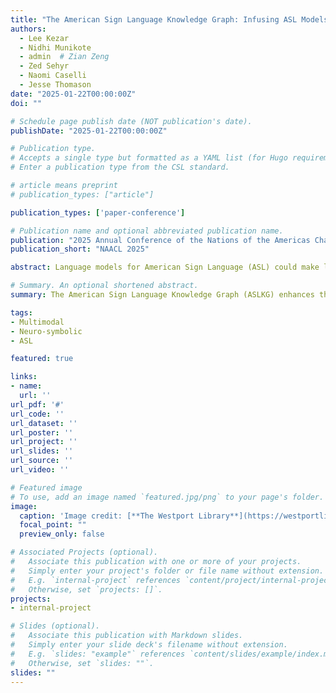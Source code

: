 ```yaml
---
title: "The American Sign Language Knowledge Graph: Infusing ASL Models with Linguistic Knowledge"
authors:
  - Lee Kezar
  - Nidhi Munikote
  - admin  # Zian Zeng
  - Zed Sehyr
  - Naomi Caselli
  - Jesse Thomason
date: "2025-01-22T00:00:00Z"
doi: ""

# Schedule page publish date (NOT publication's date).
publishDate: "2025-01-22T00:00:00Z"

# Publication type.
# Accepts a single type but formatted as a YAML list (for Hugo requirements).
# Enter a publication type from the CSL standard. 

# article means preprint
# publication_types: ["article"] 

publication_types: ['paper-conference']

# Publication name and optional abbreviated publication name.
publication: "2025 Annual Conference of the Nations of the Americas Chapter of the Association for Computational Linguistics"
publication_short: "NAACL 2025"

abstract: Language models for American Sign Language (ASL) could make language technologies substantially more accessible to those who sign. To train these models on tasks such as isolated sign recognition (ISR) and ASL-to-English translation, datasets provide video examples of ASL signs, facilitating deep learning methods. In order to improve the generalizability and explainability of these models, we introduce the American Sign Language Knowledge Graph (ASLKG), compiled from twelve sources of expert linguistic knowledge. We use the ASLKG to train neuro-symbolic models for 3 ASL understanding tasks, achieving 91% accuracy on ISR, 14% accuracy at predicting the semantic features of unseen signs, and 36% accuracy at classifying the topic of Youtube-ASL videos.

# Summary. An optional shortened abstract.
summary: The American Sign Language Knowledge Graph (ASLKG) enhances the generalizability and explainability of ASL models by incorporating expert linguistic knowledge. Using ASLKG, we achieve 91% accuracy in isolated sign recognition (ISR), 14% accuracy in predicting semantic features of unseen signs, and 36% accuracy in classifying Youtube-ASL video topics.

tags:
- Multimodal
- Neuro-symbolic
- ASL

featured: true

links:
- name: 
  url: ''
url_pdf: '#'
url_code: ''
url_dataset: ''
url_poster: ''
url_project: ''
url_slides: ''
url_source: ''
url_video: ''

# Featured image
# To use, add an image named `featured.jpg/png` to your page's folder. 
image:
  caption: 'Image credit: [**The Westport Library**](https://westportlibrary.org/wp-content/uploads/2022/04/ASL-box-500-%C3%97-300-px-1-1920x960.png)'
  focal_point: ""
  preview_only: false

# Associated Projects (optional).
#   Associate this publication with one or more of your projects.
#   Simply enter your project's folder or file name without extension.
#   E.g. `internal-project` references `content/project/internal-project/index.md`.
#   Otherwise, set `projects: []`.
projects:
- internal-project

# Slides (optional).
#   Associate this publication with Markdown slides.
#   Simply enter your slide deck's filename without extension.
#   E.g. `slides: "example"` references `content/slides/example/index.md`.
#   Otherwise, set `slides: ""`.
slides: ""
---
```


<!-- This work is driven by the results in my [previous paper](/publication/conference-paper/) on LLMs. -->

<!-- {{% callout note %}}
Create your slides in Markdown - click the *Slides* button to check out the example.
{{% /callout %}}

Add the publication's **full text** or **supplementary notes** here. You can use rich formatting such as including [code, math, and images](https://docs.hugoblox.com/content/writing-markdown-latex/). -->
